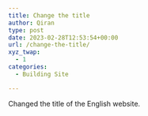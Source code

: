```yaml
---
title: Change the title
author: Qiran
type: post
date: 2023-02-28T12:53:54+00:00
url: /change-the-title/
xyz_twap:
  - 1
categories:
  - Building Site

---
```

Changed the title of the English website.